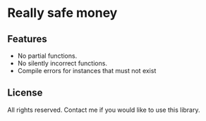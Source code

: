 # Really safe money


## Features

* No partial functions.
* No silently incorrect functions.
* Compile errors for instances that must not exist

## License

All rights reserved.
Contact me if you would like to use this library.

